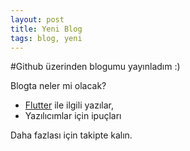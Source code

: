 ```yaml
---
layout: post
title: Yeni Blog
tags: blog, yeni
---
```


#Github üzerinden blogumu yayınladım :)

Blogta neler mi olacak?

* [Flutter](https://flutter.dev) ile ilgili yazılar,
* Yazılıcımlar için ipuçları

Daha fazlası için takipte kalın.